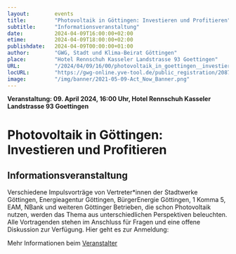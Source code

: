 ```yaml
---
layout:        events
title:         "Photovoltaik in Göttingen: Investieren und Profitieren"
subtitle:      "Informationsveranstaltung"
date:          2024-04-09T16:00:00+02:00
etime:         2024-04-09T18:00:00+02:00
publishdate:   2024-04-09T00:00:00+01:00
author:        "GWG, Stadt und Klima-Beirat Göttingen"
place:         "Hotel Rennschuh Kasseler Landstrasse 93 Goettingen"
URL:           "/2024/04/09/16/00/photovoltaik_in_goettingen__investieren_und_profitieren"
locURL:        "https://gwg-online.yve-tool.de/public_registration/20871"
image:         "/img/banner/2021-05-09-Act_Now_Banner.png"
---
```


**Veranstaltung: 09. April 2024, 16:00 Uhr, Hotel Rennschuh Kasseler Landstrasse 93 Goettingen**

Photovoltaik in Göttingen: Investieren und Profitieren
===========

Informationsveranstaltung
-----------
Verschiedene Impulsvorträge von Vertreter*innen der Stadtwerke Göttingen, Energieagentur Göttingen, BürgerEnergie Göttingen, 1 Komma 5, EAM, NBank und weiteren Göttinger Betrieben, die schon Photovoltaik nutzen, werden das Thema aus unterschiedlichen Perspektiven beleuchten. Alle Vortragenden stehen im Anschluss für Fragen und eine offene Diskussion zur Verfügung. Hier geht es zur Anmeldung:


Mehr Informationen beim [Veranstalter](https://gwg-online.yve-tool.de/public_registration/20871)
